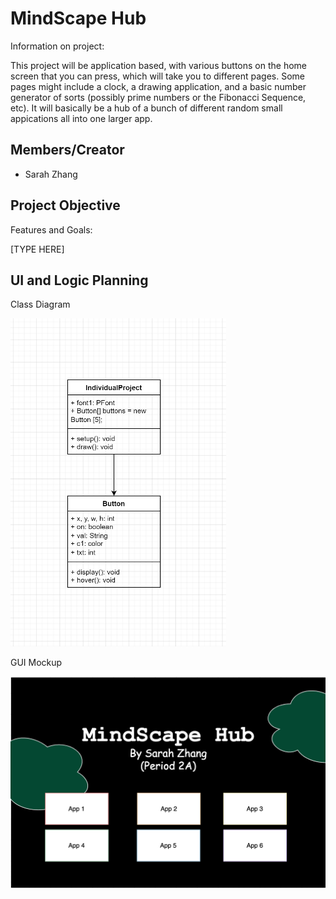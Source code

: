 # MindScape Hub
Information on project:

This project will be application based, with various buttons on the home screen that you can press, which will take you to different pages. Some pages might include a clock, a drawing application, and a basic number generator of sorts (possibly prime numbers or the Fibonacci Sequence, etc). It will basically be a hub of a bunch of different random small appications all into one larger app. 

## Members/Creator
* Sarah Zhang

## Project Objective
Features and Goals:

[TYPE HERE]

## UI and Logic Planning
Class Diagram

![Class Diagram](https://github.com/SimplySnowflake2/IndividualProject/blob/main/images/UMLTest.png?raw=true)

GUI Mockup

![GUI Mockups](https://github.com/SimplySnowflake2/IndividualProject/blob/main/images/GUITest.png?raw=true)



